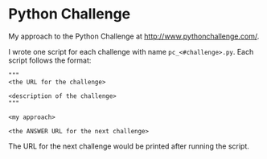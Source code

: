 # Python Challenge
My approach to the Python Challenge at http://www.pythonchallenge.com/.

I wrote one script for each challenge with name `pc_<#challenge>.py`. Each script follows the format:

    """
    <the URL for the challenge>

    <description of the challenge>
    """
    
    <my approach>

    <the ANSWER URL for the next challenge>

The URL for the next challenge would be printed after running the script.
